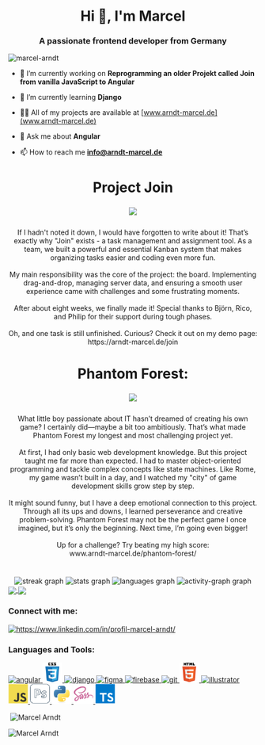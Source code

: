 <h1 align="center">Hi 👋, I'm Marcel</h1>
<h3 align="center">A passionate frontend developer from Germany</h3>

<p align="left"> <img src="https://komarev.com/ghpvc/?username=marcel-arndt&label=Profile%20views&color=0e75b6&style=flat" alt="marcel-arndt" /> </p>

- 🔭 I’m currently working on **Reprogramming an older Projekt called Join from vanilla JavaScript to Angular**

- 🌱 I’m currently learning **Django**

- 👨‍💻 All of my projects are available at [www.arndt-marcel.de](www.arndt-marcel.de)

- 💬 Ask me about **Angular**

- 📫 How to reach me **info@arndt-marcel.de**
<h1 align="center">Project Join</h1>

###

<div align="center">
  <img height="350" src="https://arndt-marcel.de/join.gif"  />
</div>

###

<p align="center">If I hadn't noted it down, I would have forgotten to write about it! That’s exactly why "Join" exists - a task management and assignment tool. As a team, we built a powerful and essential Kanban system that makes organizing tasks easier and coding even more fun.<br><br>My main responsibility was the core of the project: the board. Implementing drag-and-drop, managing server data, and ensuring a smooth user experience came with challenges and some frustrating moments.<br><br>After about eight weeks, we finally made it! Special thanks to Björn, Rico, and Philip for their support during tough phases.<br><br>Oh, and one task is still unfinished. Curious? Check it out on my demo page:<br>https://arndt-marcel.de/join</p>

###

<h1 align="center">Phantom Forest:</h1>

###

<div align="center">
  <img height="350" src="https://arndt-marcel.de/game.gif"  />
</div>

###

<p align="center">What little boy passionate about IT hasn’t dreamed of creating his own game? I certainly did—maybe a bit too ambitiously. That’s what made Phantom Forest my longest and most challenging project yet.<br><br>At first, I had only basic web development knowledge. But this project taught me far more than expected. I had to master object-oriented programming and tackle complex concepts like state machines. Like Rome, my game wasn’t built in a day, and I watched my "city" of game development skills grow step by step.<br><br>It might sound funny, but I have a deep emotional connection to this project. Through all its ups and downs, I learned perseverance and creative problem-solving. Phantom Forest may not be the perfect game I once imagined, but it’s only the beginning. Next time, I’m going even bigger!<br><br>Up for a challenge? Try beating my high score:<br>www.arndt-marcel.de/phantom-forest/</p>

###

<br clear="both">

<div align="center">
  <img src="https://streak-stats.demolab.com?user=MarcelArndt&locale=en&mode=daily&theme=dracula&hide_border=false&border_radius=5&order=3" height="150" alt="streak graph"  />
  <img src="https://github-readme-stats.vercel.app/api?username=MarcelArndt&hide_title=false&hide_rank=false&show_icons=true&include_all_commits=true&count_private=true&disable_animations=false&theme=dracula&locale=en&hide_border=false&order=1" height="150" alt="stats graph"  />
  <img src="https://github-readme-stats.vercel.app/api/top-langs?username=MarcelArndt&locale=en&hide_title=false&layout=compact&card_width=320&langs_count=5&theme=dracula&hide_border=false&order=2" height="150" alt="languages graph"  />
  <img src="https://github-readme-activity-graph.vercel.app/graph?username=MarcelArndt&radius=16&theme=react&area=true&order=5" height="300" alt="activity-graph graph"  />
</div>


<a href="https://github.com/anuraghazra/github-readme-stats">
  <img height=200 align="center" src="https://github-readme-stats.vercel.app/api?username=MarcelArndt&bg_color=90,f0a915,fe7800&title_color=ffffff&text_color=ffffff&icon_color=ffffff&border_color=ffe58b" />
</a>
<a href="https://github.com/anuraghazra/convoychat">
  <img height=200 align="center" src="https://github-readme-stats.vercel.app/api/top-langs?username=MarcelArndt&layout=compact&langs_count=8&card_width=320&bg_color=90,f0a915,fe7800&title_color=ffffff&text_color=ffffff&icon_color=ffffff&border_color=ffe58b" />
</a>

<h3 align="left">Connect with me:</h3>
<p align="left">
<a href="https://www.linkedin.com/in/profil-marcel-arndt" target="blank"><img align="center" src="https://raw.githubusercontent.com/rahuldkjain/github-profile-readme-generator/master/src/images/icons/Social/linked-in-alt.svg" alt="https://www.linkedin.com/in/profil-marcel-arndt/" height="30" width="40" /></a>
</p>

<h3 align="left">Languages and Tools:</h3>
<p align="left"> <a href="https://angular.io" target="_blank" rel="noreferrer"> <img src="https://angular.io/assets/images/logos/angular/angular.svg" alt="angular" width="40" height="40"/> </a> <a href="https://www.w3schools.com/css/" target="_blank" rel="noreferrer"> <img src="https://raw.githubusercontent.com/devicons/devicon/master/icons/css3/css3-original-wordmark.svg" alt="css3" width="40" height="40"/> </a> <a href="https://www.djangoproject.com/" target="_blank" rel="noreferrer"> <img src="https://cdn.worldvectorlogo.com/logos/django.svg" alt="django" width="40" height="40"/> </a> <a href="https://www.figma.com/" target="_blank" rel="noreferrer"> <img src="https://www.vectorlogo.zone/logos/figma/figma-icon.svg" alt="figma" width="40" height="40"/> </a> <a href="https://firebase.google.com/" target="_blank" rel="noreferrer"> <img src="https://www.vectorlogo.zone/logos/firebase/firebase-icon.svg" alt="firebase" width="40" height="40"/> </a> <a href="https://git-scm.com/" target="_blank" rel="noreferrer"> <img src="https://www.vectorlogo.zone/logos/git-scm/git-scm-icon.svg" alt="git" width="40" height="40"/> </a> <a href="https://www.w3.org/html/" target="_blank" rel="noreferrer"> <img src="https://raw.githubusercontent.com/devicons/devicon/master/icons/html5/html5-original-wordmark.svg" alt="html5" width="40" height="40"/> </a> <a href="https://www.adobe.com/in/products/illustrator.html" target="_blank" rel="noreferrer"> <img src="https://www.vectorlogo.zone/logos/adobe_illustrator/adobe_illustrator-icon.svg" alt="illustrator" width="40" height="40"/> </a> <a href="https://developer.mozilla.org/en-US/docs/Web/JavaScript" target="_blank" rel="noreferrer"> <img src="https://raw.githubusercontent.com/devicons/devicon/master/icons/javascript/javascript-original.svg" alt="javascript" width="40" height="40"/> </a> <a href="https://www.photoshop.com/en" target="_blank" rel="noreferrer"> <img src="https://raw.githubusercontent.com/devicons/devicon/master/icons/photoshop/photoshop-line.svg" alt="photoshop" width="40" height="40"/> </a> <a href="https://www.python.org" target="_blank" rel="noreferrer"> <img src="https://raw.githubusercontent.com/devicons/devicon/master/icons/python/python-original.svg" alt="python" width="40" height="40"/> </a> <a href="https://sass-lang.com" target="_blank" rel="noreferrer"> <img src="https://raw.githubusercontent.com/devicons/devicon/master/icons/sass/sass-original.svg" alt="sass" width="40" height="40"/> </a> <a href="https://www.typescriptlang.org/" target="_blank" rel="noreferrer"> <img src="https://raw.githubusercontent.com/devicons/devicon/master/icons/typescript/typescript-original.svg" alt="typescript" width="40" height="40"/> </a> </p>

<p>&nbsp;<img align="center" src="https://github-readme-stats.vercel.app/api?username=MarcelArndt&show_icons=true&locale=en" alt="Marcel Arndt" /></p>

<p><img align="center" src="https://github-readme-streak-stats.herokuapp.com/?user=MarcelArndt&" alt="Marcel Arndt" /></p>
